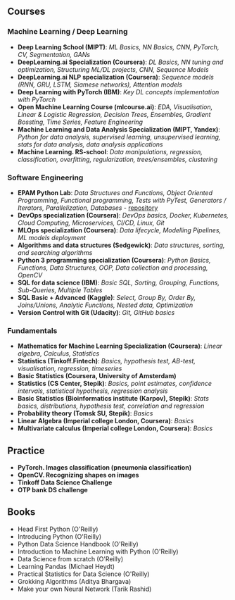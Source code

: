 ## Courses
  ### Machine Learning / Deep Learning
  * **Deep Learning School                (MIPT)**: *ML Basics, NN Basics, CNN, PyTorch, CV, Segmentation, GANs*
  * **DeepLearning.ai Specialization (Coursera)**: *DL Basics, NN tuning and optimization, Structuring ML/DL projects, CNN, Sequence Models*
  * **DeepLearning.ai NLP specialization (Coursera)**: *Sequence models (RNN, GRU, LSTM, Siamese networks), Attention models*
  * **Deep Learning with PyTorch (IBM)**: *Key DL concepts implementation with PyTorch*
  * **Open Machine Learning Course (mlcourse.ai)**: *EDA, Visualisation, Linear & Logistic Regression, Decision Trees, Ensembles, Gradient Bossting, Time Series, Feature Engineering*  
  * **Machine Learning and Data Analysis Specialization (MIPT, Yandex)**: *Python for data analysis, supervised learning, unsupervised learning, stats for data analysis, data analysis applications*  
  * **Machine Learning. RS-school**: *Data manipulations, regression, classification, overfitting, regularization, trees/ensembles, clustering*  
  ### Software Engineering
  * **EPAM Python Lab**: *Data Structures and Functions, Object Oriented Programming, Functional programming, Tests with PyTest,  Generators / Iterators, Parallelization, Databases* - [repository](https://github.com/DDarean/hw2021)
  * **DevOps specialization (Coursera)**: *DevOps basics, Docker, Kubernetes, Cloud Computing, Microservices, CI/CD, Linux, Git*
  * **MLOps specialization (Coursera)**: *Data lifecycle, Modelling Pipelines, ML models deployment*
  * **Algorithms and data structures (Sedgewick)**: *Data structures, sorting, and searching algorithms*
  * **Python 3 programming specialization (Coursera)**: *Python Basics, Functions, Data Structures, OOP, Data collection and processing, OpenCV*
  * **SQL for data science (IBM)**: *Basic SQL, Sorting, Grouping, Functions, Sub-Queries, Multiple Tables*
  * **SQL Basic + Advanced (Kaggle)**: *Select, Group By, Order By, Joins/Unions, Analytic Functions, Nested data, Optimization*
  * **Version Control with Git (Udacity)**: *Git, GitHub basics*
  ### Fundamentals  
  * **Mathematics for Machine Learning Specialization (Coursera)**: *Linear algebra, Calculus, Statistics*
  * **Statistics (Tinkoff.Fintech)**: *Basics, hypothesis test, AB-test, visualisation, regression, timeseries*
  * **Basic Statistics (Coursera, University of Amsterdam)**
  * **Statistics (CS Center, Stepik)**: *Basics, point estimates, confidence intervals, statistical hypothesis, regression analysis*
  * **Basic Statistics (Bioinformatics institute (Karpov), Stepik)**: *Stats basics, distributions, hypothesis test, correlation and regression*
  * **Probability theory (Tomsk SU, Stepik)**: *Basics*
  * **Linear Algebra (Imperial college London, Coursera)**: *Basics*
  * **Multivariate calculus (Imperial college London, Coursera)**: *Basics*

## Practice
  * **PyTorch. Images classification (pneumonia classification)**
  * **OpenCV. Recognizing shapes on images**
  * **Tinkoff Data Science Challenge**
  * **OTP bank DS challenge**

## Books
  * Head First Python (O'Reilly)
  * Introducing Python (O'Reilly)
  * Python Data Science Handbook (O'Reilly)
  * Introduction to Machine Learning with Python (O'Reilly)
  * Data Science from scratch (O'Reilly)  
  * Learning Pandas (Michael Heydt)
  * Practical Statistics for Data Science (O'Reilly)
  * Grokking Algorithms (Aditya Bhargava)
  * Make your own Neural Network (Tarik Rashid)
